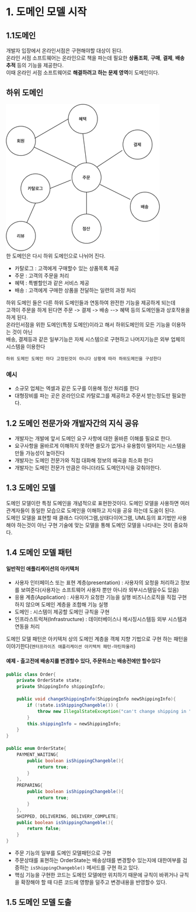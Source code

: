 # 1. 도메인 모델 시작

## 1.1도메인
개발자 입장에서 온라인서점은 구현해야할 대상이 된다.  
온라인 서점 소프트웨어는 온라인으로 책을 파는데 필요한 **상품조회**, **구매**, **결제**, **배송 추적** 등의 기능을 제공한다.  
이때 온라인 서점 소프트웨어로 **해결하려고 하는 문제 영역**이 도메인이다.  

## 하위 도메인
![](../image/devksh930-도메인.png)  
한 도메인은 다시 하위 도메인으로 나뉘어 진다.
- 카탈로그 : 고객에게 구매할수 있는 상품목록 제공
- 주문 : 고객의 주문을 처리
- 혜택 : 특별할인과 같은 서비스 제공
- 배송 : 고객에게 구매한 상품을 전달하는 일련의 과정 처리

하위 도메인 들은 다른 하위 도메인들과 연동하여 완전한 기능을 제공하게 되는데    
고객이 주문을 하게 된다면 주문 -> 결제 -> 배송 --> 혜택 등의 도메인들과 상호작용을 하게 된다.  
온라인서점을 위한 도메인(특정 도메인)이라고 해서 하위도메인의 모든 기능을 이용하는 것이 아닌   
배송, 결제등과 같은 일부기능은 자체 시스템으로 구현하고 나머지기능은 외부 업체의 시스템을 이용한다  


```
하위 도메인 도메인 마다 고정된것이 아니다 상황에 따라 하위도메인을 구성한다
```
### 예시
- 소규모 업체는 엑셀과 같은 도구를 이용해 정산 처리를 한다
- 대형장비를 파는 곳은 온라인으로 카탈로그를 제공하고 주문서 받는정도만 필요한다.



## 1.2 도메인 전문가와 개발자간의 지식 공유
- 개발자는 개발에 앞서 도메인 요구 사항에 대한 올바른 이해를 필요로 한다.
- 요구사항을 올바르게 이해하지 못하면  쓸모가 없거나 유용함이 떨어지는 시스템을 만들 가능성이 높아진다
- 개발자는 도메인 전문가와 직접 대화해 정보의 왜곡을 최소화 한다
- 개발자는 도메인 전문가 만큼은 아니더라도 도메인지식을 갖춰야한다.

## 1.3 도메인 모델 
도메인 모델이란 특정 도메인을 개념적으로 표현한것이다. 도메인 모델을 사용하면 여러 관계자들이 동일한 모습으로 도메인을 이해하고 지식을 공유 하는데 도움이 된다.  
도메인 모델을 표현할 때 클래스 다이어그램,상태다이어그램, UML등의 표기법만 사용해야 하는것이 아닌 구현 기술에 맞는 모델을 통해 도메인 모델을 나타내는 것이 중요하다.

## 1.4 도메인 모델 패턴
#### 일반적인 애플리케이션의 아키텍처
- 사용자 인터페이스 또는 표현 계층(presentation) : 사용자의 요청을 처리하고 정보를 보여준다(사용자는 소프트웨어 사용자 뿐만 아니라 외부시스템일수도 있음)
- 응용 계층(Application) : 사용자가 요청한 기능을 실행 비즈니스로직을 직접 구현하지 않으며 도메인 계층을 조합해 기능 실행
- 도메인 : 시스템이 제공할 도메인 규칙을 구현
- 인프라스트럭쳐(Infrastructure) : 데이터베이스나 메시징시스템등 외부 시스템과 연동을 처리

도메인 모델 패턴은 아키텍처 상의 도메인 계층을 객체 지향 기법으로 구현 하는 패턴을 이야기한다(`엔터프라이즈 애플리케이션 아키텍처 패턴-마틴파울러`)

#### 예제 - 출고전에 배송지를 변경할수 있다, 주문취소는 배송전에만 할수있다
```java
public class Order{
    private OrderState state;
    private ShippingInfo shippingInfo;
    
    public void changeShippingInfo(ShippingInfo newShippingInfo){
        if (!state.isShippingChangeble()) {
            throw new IllegalStateException("can't change shipping in " + state);
        }
        this.shippingInfo = newShippingInfo;
    }
}

public enum OrderState{
    PAYMENT_WAITING{
        public boolean isShippingChangeble(){
            return true;
        }
    },
    PREPARING{
        public boolean isShippingChangeble(){
            return true;
        }
    },
    SHIPPED, DELIVERING, DELIVERY_COMPLETE;
    public boolean isShippingChangeble(){
        return false;
    }
}
```
- 주문 기능의 일부를 도메인 모델패턴으로 구현
- 주문상태를 표현하는 OrderState는 배송상태를 변경할수 있는지에 대한여부를 검증하는 `isShippingChangeble()` 메서드를 구현 하고 있다.
- 핵심 기능을 구현한 코드는 도메인 모델에만 위치하기 때문에 규칙이 바뀌거나 규칙을 확장해야 할 때 다른 코드에 영향을 덜주고 변경내용을 반영할수 있다.


## 1.5 도메인 모델 도출
